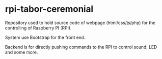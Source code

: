 # rpi-tabor-ceremonial
Repository used to hold source code of webpage (html/css/js/php) for the controlling of Raspberry PI (RPI).

System use Bootstrap for the front end.

Backend is for directly pushing commands to the RPI to control sound, LED and some more.
